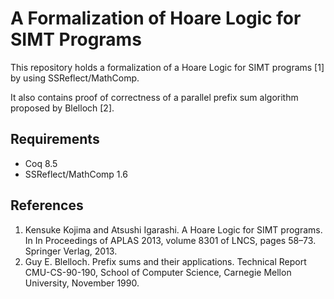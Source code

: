 # A Formalization of Hoare Logic for SIMT Programs

This repository holds a formalization of a Hoare Logic for SIMT programs [1] by using SSReflect/MathComp.

It also contains proof of correctness of a parallel prefix sum algorithm proposed by Blelloch [2].

## Requirements

- Coq 8.5
- SSReflect/MathComp 1.6

## References

1. Kensuke Kojima and Atsushi Igarashi. A Hoare Logic for SIMT programs. In In Proceedings of
APLAS 2013, volume 8301 of LNCS, pages 58–73. Springer Verlag, 2013.
2. Guy E. Blelloch. Prefix sums and their applications. Technical Report CMU-CS-90-190, School of
Computer Science, Carnegie Mellon University, November 1990.
